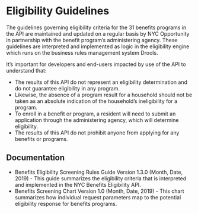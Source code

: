 # Eligibility Guidelines

The guidelines governing eligibility criteria for the 31 benefits programs in the API are maintained and updated on a regular basis by NYC Opportunity in partnership with the benefit program’s administering agency. These guidelines are interpreted and implemented as logic in the eligibility engine which runs on the business rules management system Drools. 

It’s important for developers and end-users impacted by use of the API to understand that:

* The results of this API do not represent an eligibility determination and do not guarantee eligibility in any program.
* Likewise, the absence of a program result for a household should not be taken as an absolute indication of the household’s ineligibility for a program.
* To enroll in a benefit or program, a resident will need to submit an application through the administering agency, which will determine eligibility.
* The results of this API do not prohibit anyone from applying for any benefits or programs.

## Documentation
* Benefits Eligibility Screening Rules Guide Version 1.3.0 (Month, Date, 2019) - This guide summarizes the eligibility criteria that is interpreted and implemented in the NYC Benefits Eligibility API.
* Benefits Screening Chart Version 1.0 (Month, Date, 2019) - This chart summarizes how individual request parameters map to the potential eligibility response for benefits programs.